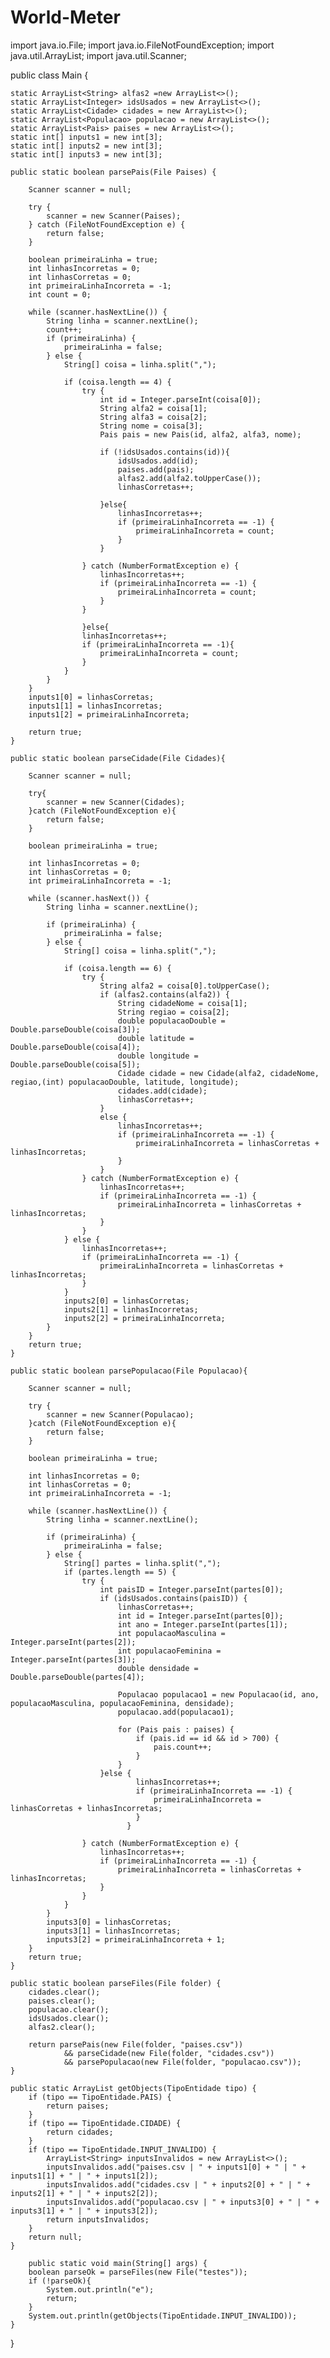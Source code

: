 # World-Meter

import java.io.File;
import java.io.FileNotFoundException;
import java.util.ArrayList;
import java.util.Scanner;

public class Main {

    static ArrayList<String> alfas2 =new ArrayList<>();
    static ArrayList<Integer> idsUsados = new ArrayList<>();
    static ArrayList<Cidade> cidades = new ArrayList<>();
    static ArrayList<Populacao> populacao = new ArrayList<>();
    static ArrayList<Pais> paises = new ArrayList<>();
    static int[] inputs1 = new int[3];
    static int[] inputs2 = new int[3];
    static int[] inputs3 = new int[3];

    public static boolean parsePais(File Paises) {

        Scanner scanner = null;

        try {
            scanner = new Scanner(Paises);
        } catch (FileNotFoundException e) {
            return false;
        }

        boolean primeiraLinha = true;
        int linhasIncorretas = 0;
        int linhasCorretas = 0;
        int primeiraLinhaIncorreta = -1;
        int count = 0;

        while (scanner.hasNextLine()) {
            String linha = scanner.nextLine();
            count++;
            if (primeiraLinha) {
                primeiraLinha = false;
            } else {
                String[] coisa = linha.split(",");

                if (coisa.length == 4) {
                    try {
                        int id = Integer.parseInt(coisa[0]);
                        String alfa2 = coisa[1];
                        String alfa3 = coisa[2];
                        String nome = coisa[3];
                        Pais pais = new Pais(id, alfa2, alfa3, nome);

                        if (!idsUsados.contains(id)){
                            idsUsados.add(id);
                            paises.add(pais);
                            alfas2.add(alfa2.toUpperCase());
                            linhasCorretas++;

                        }else{
                            linhasIncorretas++;
                            if (primeiraLinhaIncorreta == -1) {
                                primeiraLinhaIncorreta = count;
                            }
                        }

                    } catch (NumberFormatException e) {
                        linhasIncorretas++;
                        if (primeiraLinhaIncorreta == -1) {
                            primeiraLinhaIncorreta = count;
                        }
                    }

                    }else{
                    linhasIncorretas++;
                    if (primeiraLinhaIncorreta == -1){
                        primeiraLinhaIncorreta = count;
                    }
                }
            }
        }
        inputs1[0] = linhasCorretas;
        inputs1[1] = linhasIncorretas;
        inputs1[2] = primeiraLinhaIncorreta;

        return true;
    }

    public static boolean parseCidade(File Cidades){

        Scanner scanner = null;

        try{
            scanner = new Scanner(Cidades);
        }catch (FileNotFoundException e){
            return false;
        }

        boolean primeiraLinha = true;

        int linhasIncorretas = 0;
        int linhasCorretas = 0;
        int primeiraLinhaIncorreta = -1;

        while (scanner.hasNext()) {
            String linha = scanner.nextLine();

            if (primeiraLinha) {
                primeiraLinha = false;
            } else {
                String[] coisa = linha.split(",");

                if (coisa.length == 6) {
                    try {
                        String alfa2 = coisa[0].toUpperCase();
                        if (alfas2.contains(alfa2)) {
                            String cidadeNome = coisa[1];
                            String regiao = coisa[2];
                            double populacaoDouble = Double.parseDouble(coisa[3]);
                            double latitude = Double.parseDouble(coisa[4]);
                            double longitude = Double.parseDouble(coisa[5]);
                            Cidade cidade = new Cidade(alfa2, cidadeNome, regiao,(int) populacaoDouble, latitude, longitude);
                            cidades.add(cidade);
                            linhasCorretas++;
                        }
                        else {
                            linhasIncorretas++;
                            if (primeiraLinhaIncorreta == -1) {
                                primeiraLinhaIncorreta = linhasCorretas + linhasIncorretas;
                            }
                        }
                    } catch (NumberFormatException e) {
                        linhasIncorretas++;
                        if (primeiraLinhaIncorreta == -1) {
                            primeiraLinhaIncorreta = linhasCorretas + linhasIncorretas;
                        }
                    }
                } else {
                    linhasIncorretas++;
                    if (primeiraLinhaIncorreta == -1) {
                        primeiraLinhaIncorreta = linhasCorretas + linhasIncorretas;
                    }
                }
                inputs2[0] = linhasCorretas;
                inputs2[1] = linhasIncorretas;
                inputs2[2] = primeiraLinhaIncorreta;
            }
        }
        return true;
    }

    public static boolean parsePopulacao(File Populacao){

        Scanner scanner = null;

        try {
            scanner = new Scanner(Populacao);
        }catch (FileNotFoundException e){
            return false;
        }

        boolean primeiraLinha = true;

        int linhasIncorretas = 0;
        int linhasCorretas = 0;
        int primeiraLinhaIncorreta = -1;

        while (scanner.hasNextLine()) {
            String linha = scanner.nextLine();

            if (primeiraLinha) {
                primeiraLinha = false;
            } else {
                String[] partes = linha.split(",");
                if (partes.length == 5) {
                    try {
                        int paisID = Integer.parseInt(partes[0]);
                        if (idsUsados.contains(paisID)) {
                            linhasCorretas++;
                            int id = Integer.parseInt(partes[0]);
                            int ano = Integer.parseInt(partes[1]);
                            int populacaoMasculina = Integer.parseInt(partes[2]);
                            int populacaoFeminina = Integer.parseInt(partes[3]);
                            double densidade = Double.parseDouble(partes[4]);

                            Populacao populacao1 = new Populacao(id, ano, populacaoMasculina, populacaoFeminina, densidade);
                            populacao.add(populacao1);

                            for (Pais pais : paises) {
                                if (pais.id == id && id > 700) {
                                    pais.count++;
                                }
                            }
                        }else {
                                linhasIncorretas++;
                                if (primeiraLinhaIncorreta == -1) {
                                    primeiraLinhaIncorreta = linhasCorretas + linhasIncorretas;
                                }
                              }

                    } catch (NumberFormatException e) {
                        linhasIncorretas++;
                        if (primeiraLinhaIncorreta == -1) {
                            primeiraLinhaIncorreta = linhasCorretas + linhasIncorretas;
                        }
                    }
                }
            }
            inputs3[0] = linhasCorretas;
            inputs3[1] = linhasIncorretas;
            inputs3[2] = primeiraLinhaIncorreta + 1;
        }
        return true;
    }

    public static boolean parseFiles(File folder) {
        cidades.clear();
        paises.clear();
        populacao.clear();
        idsUsados.clear();
        alfas2.clear();

        return parsePais(new File(folder, "paises.csv"))
                && parseCidade(new File(folder, "cidades.csv"))
                && parsePopulacao(new File(folder, "populacao.csv"));
    }

    public static ArrayList getObjects(TipoEntidade tipo) {
        if (tipo == TipoEntidade.PAIS) {
            return paises;
        }
        if (tipo == TipoEntidade.CIDADE) {
            return cidades;
        }
        if (tipo == TipoEntidade.INPUT_INVALIDO) {
            ArrayList<String> inputsInvalidos = new ArrayList<>();
            inputsInvalidos.add("paises.csv | " + inputs1[0] + " | " + inputs1[1] + " | " + inputs1[2]);
            inputsInvalidos.add("cidades.csv | " + inputs2[0] + " | " + inputs2[1] + " | " + inputs2[2]);
            inputsInvalidos.add("populacao.csv | " + inputs3[0] + " | " + inputs3[1] + " | " + inputs3[2]);
            return inputsInvalidos;
        }
        return null;
    }

        public static void main(String[] args) {
        boolean parseOk = parseFiles(new File("testes"));
        if (!parseOk){
            System.out.println("e");
            return;
        }
        System.out.println(getObjects(TipoEntidade.INPUT_INVALIDO));
    }
}

